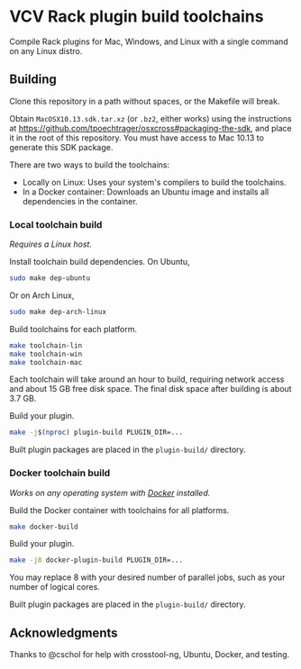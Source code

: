 # VCV Rack plugin build toolchains

Compile Rack plugins for Mac, Windows, and Linux with a single command on any Linux distro.

## Building

Clone this repository in a path without spaces, or the Makefile will break.

Obtain `MacOSX10.13.sdk.tar.xz` (or `.bz2`, either works) using the instructions at https://github.com/tpoechtrager/osxcross#packaging-the-sdk, and place it in the root of this repository.
You must have access to Mac 10.13 to generate this SDK package.

There are two ways to build the toolchains:
- Locally on Linux: Uses your system's compilers to build the toolchains.
- In a Docker container: Downloads an Ubuntu image and installs all dependencies in the container.

### Local toolchain build

*Requires a Linux host.*

Install toolchain build dependencies.
On Ubuntu,
```bash
sudo make dep-ubuntu
```
Or on Arch Linux,
```bash
sudo make dep-arch-linux
```

Build toolchains for each platform.
```bash
make toolchain-lin
make toolchain-win
make toolchain-mac
```
Each toolchain will take around an hour to build, requiring network access and about 15 GB free disk space.
The final disk space after building is about 3.7 GB.

Build your plugin.
```bash
make -j$(nproc) plugin-build PLUGIN_DIR=...
```

Built plugin packages are placed in the `plugin-build/` directory.

### Docker toolchain build

*Works on any operating system with [Docker](https://www.docker.com/) installed.*

Build the Docker container with toolchains for all platforms.
```bash
make docker-build
```

Build your plugin.
```bash
make -j8 docker-plugin-build PLUGIN_DIR=...
```
You may replace 8 with your desired number of parallel jobs, such as your number of logical cores.

Built plugin packages are placed in the `plugin-build/` directory.

## Acknowledgments

Thanks to @cschol for help with crosstool-ng, Ubuntu, Docker, and testing.

